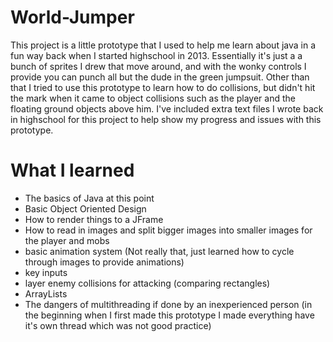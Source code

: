 # World-Jumper
This project is a little prototype that I used to help me learn about java in a fun way back when I started highschool in 2013. Essentially it's just a a bunch of sprites I drew that move around, and with the wonky controls I provide you can punch all but the dude in the green jumpsuit. Other than that I tried to use this prototype to learn how to do collisions, but didn't hit the mark when it came to object collisions such as the player and the floating ground objects above him. I've included extra text files I wrote back in highschool for this project to help show my progress and issues with this prototype.
# What I learned
* The basics of Java at this point
* Basic Object Oriented Design
* How to render things to a JFrame
* How to read in images and split bigger images into smaller images for the player and mobs
* basic animation system (Not really that, just learned how to cycle through images to provide animations)
* key inputs
* layer enemy collisions for attacking (comparing rectangles)
* ArrayLists
* The dangers of multithreading if done by an inexperienced person (in the beginning when I first made this prototype I made everything have it's own thread which was not good practice)
